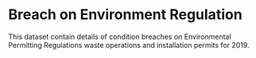 # Breach on Environment Regulation
 This dataset contain details of condition breaches on Environmental Permitting Regulations waste operations and installation permits for 2019.
